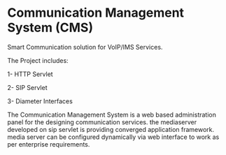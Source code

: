 # Communication Management System (CMS)
Smart Communication solution for VoIP/IMS Services.

The Project includes:

1- HTTP Servlet 

2- SIP Servlet 

3- Diameter Interfaces


The Communication Management System is a web based administration panel for the designing communication services. the mediaserver developed on sip servlet is providing converged application framework. media server can be configured dynamically via web interface to work as per enterprise requirements.
